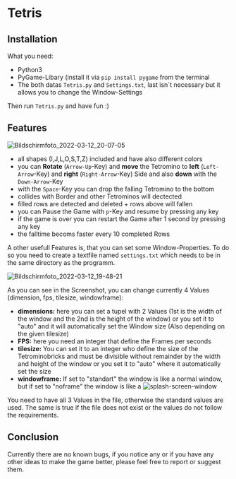# Tetris

## Installation

What you need:
- Python3
- PyGame-Libary (install it via `pip install pygame` from the terminal
- The both datas `Tetris.py` and `Settings.txt`, last isn´t necessary but it allows you to change the Window-Settings

Then run `Tetris.py` and have fun :)

## Features

![Bildschirmfoto_2022-03-12_20-07-05](https://user-images.githubusercontent.com/98593245/158031498-ca1a6a07-a166-47f1-8f3f-c2f9c8e9b5e2.png)

- all shapes (I,J,L,O,S,T,Z) included and have also different colors
- you can **Rotate** (`Arrow-Up`-Key) and **move** the Tetromino to **left** (`Left-Arrow`-Key) and **right** (`Right-Arrow`-Key) Side and also **down** with the `Down-Arrow`-Key
- with the `Space`-Key you can drop the falling Tetromino to the bottom
- collides with Border and other Tetrominos will dectected
- filled rows are detected and deleted + rows above will fallen
- you can Pause the Game with `p`-Key and resume by pressing any key
- if the game is over you can restart the Game after 1 second by pressing any key
- the falltime becoms faster every 10 completed Rows

A other usefull Features is, that you can set some Window-Properties. To do so you need to create a textfile named `settings.txt` which needs to be in the same directory as the programm.

![Bildschirmfoto_2022-03-12_19-48-21](https://user-images.githubusercontent.com/98593245/158030907-0868a3ae-637f-44eb-92f7-66550bd88027.png)

As you can see in the Screenshot, you can change currently 4 Values (dimension, fps, tilesize, windowframe):  

- **dimensions:** here you can set a tupel with 2 Values (1st is the width of the window and the 2nd is the height of the window) or you set it to "auto" and it will automatically set the Window size (Also depending on the given tilesize)
- **FPS:** here you need an integer that define the Frames per seconds  
- **tilesize:** You can set it to an integer who define the size of the Tetrominobricks and must be divisible without remainder by the width and height of the window or you set it to "auto" where it automatically set the size
- **windowframe:** If set to "standart" the window is like a normal window, but if set to "noframe" the window is like a ![splash-screen-window](https://en.wikipedia.org/wiki/Splash_screen)

You need to have all 3 Values in the file, otherwise the standard values are used. The same is true if the file does not exist or the values do not follow the requirements.


## Conclusion

Currently there are no known bugs, if you notice any or if you have any other ideas to make the game better, please feel free to report or suggest them.
